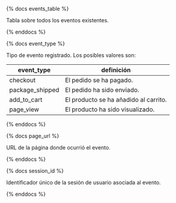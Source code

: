 {% docs events_table %}

Tabla sobre todos los eventos existentes.

{% enddocs %}

{% docs event_type %}

Tipo de evento registrado. Los posibles valores son:

  | event_type      | definición                                           |
  |---------------- |---------------------------------------|
  | checkout        | El pedido se ha pagado.               |
  | package_shipped | El pedido ha sido enviado.            |
  | add_to_cart     | El producto se ha añadido al carrito. |
  | page_view       | El producto ha sido visualizado.      |

{% enddocs %}

{% docs page_url %}

URL de la página donde ocurrió el evento.

{% enddocs %}

{% docs session_id %}

Identificador único de la sesión de usuario asociada al evento.

{% enddocs %}

